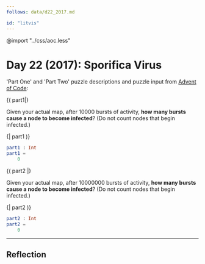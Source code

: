 ```yaml
---
follows: data/d22_2017.md

id: "litvis"
---
```


@import "../css/aoc.less"

# Day 22 (2017): Sporifica Virus

'Part One' and 'Part Two' puzzle descriptions and puzzle input from [Advent of Code](https://adventofcode.com/2017/day/22):

{( part1|}

Given your actual map, after 10000 bursts of activity, **how many bursts cause a node to become infected**? (Do not count nodes that begin infected.)

{| part1 )}

```elm {l r}
part1 : Int
part1 =
    0
```

{( part2 |}

Given your actual map, after 10000000 bursts of activity, **how many bursts cause a node to become infected**? (Do not count nodes that begin infected.)

{| part2 )}

```elm {l r}
part2 : Int
part2 =
    0
```

---

## Reflection
